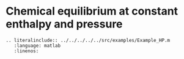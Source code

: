 # Chemical equilibrium at constant enthalpy and pressure

```{eval-rst}
.. literalinclude:: ../../../../../src/examples/Example_HP.m
   :language: matlab
   :linenos:
```

